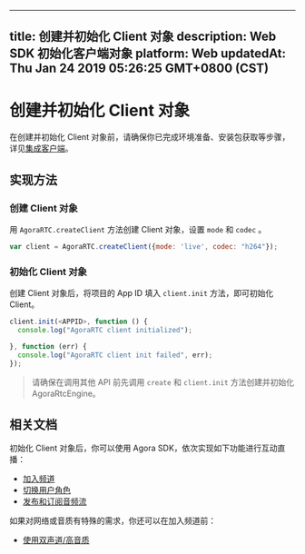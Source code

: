 
---
title: 创建并初始化 Client 对象
description: Web SDK 初始化客户端对象
platform: Web
updatedAt: Thu Jan 24 2019 05:26:25 GMT+0800 (CST)
---
# 创建并初始化 Client 对象
在创建并初始化 Client 对象前，请确保你已完成环境准备、安装包获取等步骤，详见[集成客户端](../../cn/Interactive%20Broadcast/web_prepare.md)。

## 实现方法
### 创建 Client 对象
用 `AgoraRTC.createClient` 方法创建 Client 对象，设置 `mode` 和 `codec` 。

```javascript
var client = AgoraRTC.createClient({mode: 'live', codec: "h264"});
```

### 初始化 Client 对象
创建 Client 对象后，将项目的 App ID 填入 `client.init` 方法，即可初始化 Client。

```javascript
client.init(<APPID>, function () {
  console.log("AgoraRTC client initialized");

}, function (err) {
  console.log("AgoraRTC client init failed", err);
});
```

> 请确保在调用其他 API 前先调用 `create` 和 `client.init` 方法创建并初始化 AgoraRtcEngine。

## 相关文档
初始化 Client 对象后，你可以使用 Agora SDK，依次实现如下功能进行互动直播：
- [加入频道](../../cn/Interactive%20Broadcast/join_live_web.md)
- [切换用户角色](../../cn/Interactive%20Broadcast/role_web.md)
- [发布和订阅音频流](../../cn/Interactive%20Broadcast/publish_web_live.md)

如果对网络或音质有特殊的需求，你还可以在加入频道前：
- [使用双声道/高音质](../../cn/Interactive%20Broadcast/audio_profile_web.md)

